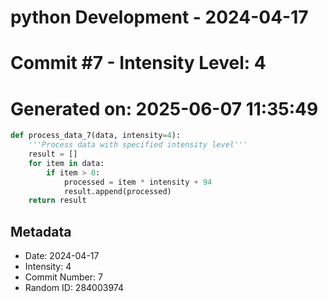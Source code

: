 ﻿# python Development - 2024-04-17
# Commit #7 - Intensity Level: 4
# Generated on: 2025-06-07 11:35:49
```python
def process_data_7(data, intensity=4):
    '''Process data with specified intensity level'''
    result = []
    for item in data:
        if item > 0:
            processed = item * intensity + 94
            result.append(processed)
    return result
```
## Metadata
- Date: 2024-04-17
- Intensity: 4
- Commit Number: 7
- Random ID: 284003974
